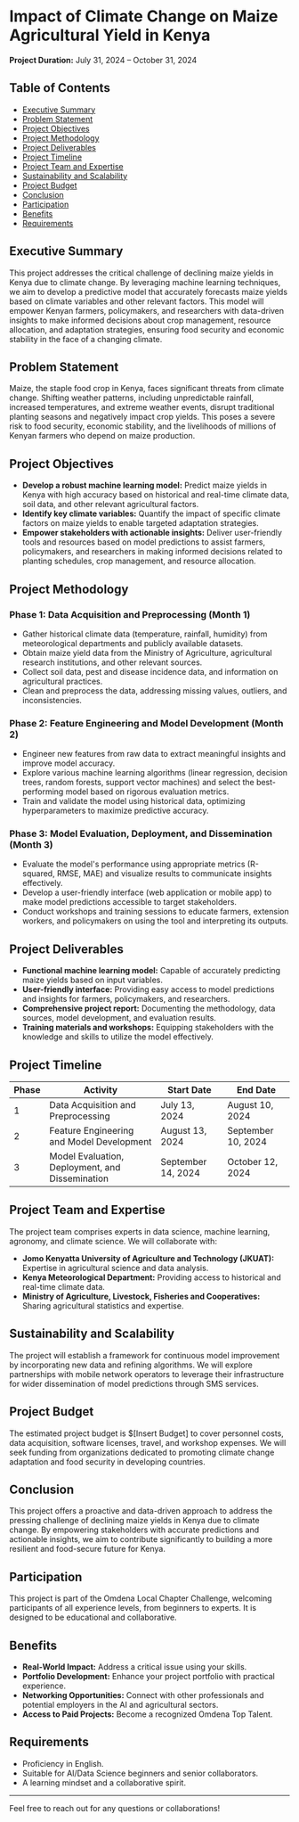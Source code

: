 # Impact of Climate Change on Maize Agricultural Yield in Kenya

**Project Duration:** July 31, 2024 – October 31, 2024

## Table of Contents

- [Executive Summary](#executive-summary)
- [Problem Statement](#problem-statement)
- [Project Objectives](#project-objectives)
- [Project Methodology](#project-methodology)
- [Project Deliverables](#project-deliverables)
- [Project Timeline](#project-timeline)
- [Project Team and Expertise](#project-team-and-expertise)
- [Sustainability and Scalability](#sustainability-and-scalability)
- [Project Budget](#project-budget)
- [Conclusion](#conclusion)
- [Participation](#participation)
- [Benefits](#benefits)
- [Requirements](#requirements)

## Executive Summary

This project addresses the critical challenge of declining maize yields in Kenya due to climate change. By leveraging machine learning techniques, we aim to develop a predictive model that accurately forecasts maize yields based on climate variables and other relevant factors. This model will empower Kenyan farmers, policymakers, and researchers with data-driven insights to make informed decisions about crop management, resource allocation, and adaptation strategies, ensuring food security and economic stability in the face of a changing climate.

## Problem Statement

Maize, the staple food crop in Kenya, faces significant threats from climate change. Shifting weather patterns, including unpredictable rainfall, increased temperatures, and extreme weather events, disrupt traditional planting seasons and negatively impact crop yields. This poses a severe risk to food security, economic stability, and the livelihoods of millions of Kenyan farmers who depend on maize production.

## Project Objectives

- **Develop a robust machine learning model:** Predict maize yields in Kenya with high accuracy based on historical and real-time climate data, soil data, and other relevant agricultural factors.
- **Identify key climate variables:** Quantify the impact of specific climate factors on maize yields to enable targeted adaptation strategies.
- **Empower stakeholders with actionable insights:** Deliver user-friendly tools and resources based on model predictions to assist farmers, policymakers, and researchers in making informed decisions related to planting schedules, crop management, and resource allocation.

## Project Methodology

### Phase 1: Data Acquisition and Preprocessing (Month 1)

- Gather historical climate data (temperature, rainfall, humidity) from meteorological departments and publicly available datasets.
- Obtain maize yield data from the Ministry of Agriculture, agricultural research institutions, and other relevant sources.
- Collect soil data, pest and disease incidence data, and information on agricultural practices.
- Clean and preprocess the data, addressing missing values, outliers, and inconsistencies.

### Phase 2: Feature Engineering and Model Development (Month 2)

- Engineer new features from raw data to extract meaningful insights and improve model accuracy.
- Explore various machine learning algorithms (linear regression, decision trees, random forests, support vector machines) and select the best-performing model based on rigorous evaluation metrics.
- Train and validate the model using historical data, optimizing hyperparameters to maximize predictive accuracy.

### Phase 3: Model Evaluation, Deployment, and Dissemination (Month 3)

- Evaluate the model's performance using appropriate metrics (R-squared, RMSE, MAE) and visualize results to communicate insights effectively.
- Develop a user-friendly interface (web application or mobile app) to make model predictions accessible to target stakeholders.
- Conduct workshops and training sessions to educate farmers, extension workers, and policymakers on using the tool and interpreting its outputs.

## Project Deliverables

- **Functional machine learning model:** Capable of accurately predicting maize yields based on input variables.
- **User-friendly interface:** Providing easy access to model predictions and insights for farmers, policymakers, and researchers.
- **Comprehensive project report:** Documenting the methodology, data sources, model development, and evaluation results.
- **Training materials and workshops:** Equipping stakeholders with the knowledge and skills to utilize the model effectively.

## Project Timeline

| Phase | Activity                                        | Start Date         | End Date           |
|-------|------------------------------------------------|---------------------|---------------------|
| 1     | Data Acquisition and Preprocessing              | July 13, 2024      | August 10, 2024     |
| 2     | Feature Engineering and Model Development       | August 13, 2024    | September 10, 2024  |
| 3     | Model Evaluation, Deployment, and Dissemination | September 14, 2024  | October 12, 2024    |

## Project Team and Expertise

The project team comprises experts in data science, machine learning, agronomy, and climate science. We will collaborate with:

- **Jomo Kenyatta University of Agriculture and Technology (JKUAT):** Expertise in agricultural science and data analysis.
- **Kenya Meteorological Department:** Providing access to historical and real-time climate data.
- **Ministry of Agriculture, Livestock, Fisheries and Cooperatives:** Sharing agricultural statistics and expertise.

## Sustainability and Scalability

The project will establish a framework for continuous model improvement by incorporating new data and refining algorithms. We will explore partnerships with mobile network operators to leverage their infrastructure for wider dissemination of model predictions through SMS services.

## Project Budget

The estimated project budget is $[Insert Budget] to cover personnel costs, data acquisition, software licenses, travel, and workshop expenses. We will seek funding from organizations dedicated to promoting climate change adaptation and food security in developing countries.

## Conclusion

This project offers a proactive and data-driven approach to address the pressing challenge of declining maize yields in Kenya due to climate change. By empowering stakeholders with accurate predictions and actionable insights, we aim to contribute significantly to building a more resilient and food-secure future for Kenya.

## Participation

This project is part of the Omdena Local Chapter Challenge, welcoming participants of all experience levels, from beginners to experts. It is designed to be educational and collaborative.

## Benefits

- **Real-World Impact:** Address a critical issue using your skills.
- **Portfolio Development:** Enhance your project portfolio with practical experience.
- **Networking Opportunities:** Connect with other professionals and potential employers in the AI and agricultural sectors.
- **Access to Paid Projects:** Become a recognized Omdena Top Talent.

## Requirements

- Proficiency in English.
- Suitable for AI/Data Science beginners and senior collaborators.
- A learning mindset and a collaborative spirit.

---

Feel free to reach out for any questions or collaborations!
